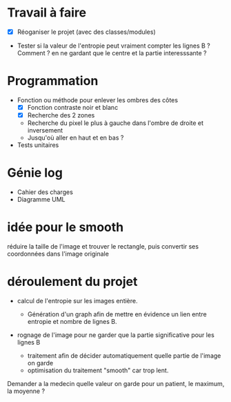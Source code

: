 # Travail à faire
- [x] Réoganiser le projet (avec des classes/modules)
- Tester si la valeur de l'entropie peut vraiment compter les lignes B ? 
  Comment ? en ne gardant que le centre et la partie interesssante ?

# Programmation
- Fonction ou méthode pour enlever les ombres des côtes
    - [x] Fonction contraste noir et blanc
    - [x] Recherche des 2 zones
    - Recherche du pixel le plus à gauche dans l'ombre de droite et inversement
    - Jusqu'où aller en haut et en bas ?
- Tests unitaires

# Génie log
- Cahier des charges
- Diagramme UML

# idée pour le smooth
réduire la taille de l'image et trouver le rectangle, puis convertir ses coordonnées dans l'image originale


# déroulement du projet
- calcul de l'entropie sur les images entière.
  - Génération d'un graph afin de mettre en évidence un lien entre entropie et nombre de lignes B.

- rognage de l'image pour ne garder que la partie significative pour les lignes B
  - traitement afin de décider automatiquement quelle partie de l'image on garde
  - optimisation du traitement "smooth" car trop lent.

Demander a la medecin quelle valeur on garde pour un patient, le maximum, la moyenne ?